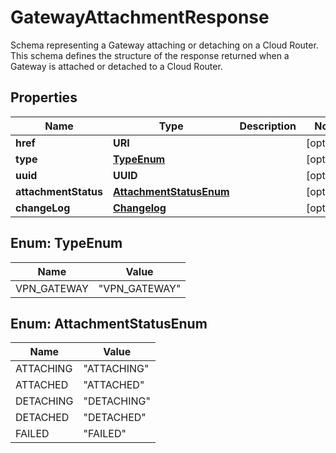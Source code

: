 

# GatewayAttachmentResponse

Schema representing a Gateway attaching or detaching on a Cloud Router. This schema defines the structure of the response returned when a Gateway is attached or detached to a Cloud Router.

## Properties

| Name | Type | Description | Notes |
|------------ | ------------- | ------------- | -------------|
|**href** | **URI** |  |  [optional] |
|**type** | [**TypeEnum**](#TypeEnum) |  |  [optional] |
|**uuid** | **UUID** |  |  [optional] |
|**attachmentStatus** | [**AttachmentStatusEnum**](#AttachmentStatusEnum) |  |  [optional] |
|**changeLog** | [**Changelog**](Changelog.md) |  |  [optional] |



## Enum: TypeEnum

| Name | Value |
|---- | -----|
| VPN_GATEWAY | &quot;VPN_GATEWAY&quot; |



## Enum: AttachmentStatusEnum

| Name | Value |
|---- | -----|
| ATTACHING | &quot;ATTACHING&quot; |
| ATTACHED | &quot;ATTACHED&quot; |
| DETACHING | &quot;DETACHING&quot; |
| DETACHED | &quot;DETACHED&quot; |
| FAILED | &quot;FAILED&quot; |



